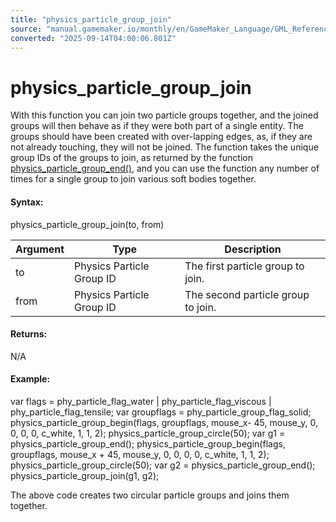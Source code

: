 ```yaml
---
title: "physics_particle_group_join"
source: "manual.gamemaker.io/monthly/en/GameMaker_Language/GML_Reference/Physics/Soft_Body_Particles/physics_particle_group_join.htm"
converted: "2025-09-14T04:00:06.801Z"
---
```


# physics\_particle\_group\_join

With this function you can join two particle groups together, and the joined groups will then behave as if they were both part of a single entity. The groups should have been created with over-lapping edges, as, if they are not already touching, they will not be joined. The function takes the unique group IDs of the groups to join, as returned by the function [physics\_particle\_group\_end()](physics_particle_group_end.md), and you can use the function any number of times for a single group to join various soft bodies together.

#### Syntax:

physics\_particle\_group\_join(to, from)

| Argument | Type | Description |
| --- | --- | --- |
| to | Physics Particle Group ID | The first particle group to join. |
| from | Physics Particle Group ID | The second particle group to join. |

#### Returns:

N/A

#### Example:

var flags = phy\_particle\_flag\_water | phy\_particle\_flag\_viscous | phy\_particle\_flag\_tensile;
var groupflags = phy\_particle\_group\_flag\_solid;
physics\_particle\_group\_begin(flags, groupflags, mouse\_x- 45, mouse\_y, 0, 0, 0, 0, c\_white, 1, 1, 2);
physics\_particle\_group\_circle(50);
var g1 = physics\_particle\_group\_end();
physics\_particle\_group\_begin(flags, groupflags, mouse\_x + 45, mouse\_y, 0, 0, 0, 0, c\_white, 1, 1, 2);
physics\_particle\_group\_circle(50);
var g2 = physics\_particle\_group\_end();
physics\_particle\_group\_join(g1, g2);

The above code creates two circular particle groups and joins them together.
